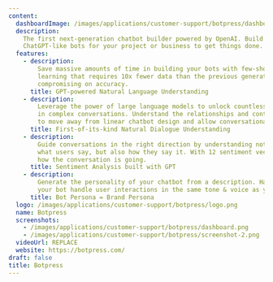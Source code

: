 ```yaml
---
content:
  dashboardImage: /images/applications/customer-support/botpress/dashboard.png
  description:
    The first next-generation chatbot builder powered by OpenAI. Build
    ChatGPT-like bots for your project or business to get things done.
  features:
    - description:
        Save massive amounts of time in building your bots with few-shot
        learning that requires 10x fewer data than the previous generation without ever
        compromising on accuracy.
      title: GPT-powered Natural Language Understanding
    - description:
        Leverage the power of large language models to unlock countless possibilities
        in complex conversations. Understand the relationships and context between messages
        to move away from linear chatbot design and allow conversational detours.
      title: First-of-its-kind Natural Dialogue Understanding
    - description:
        Guide conversations in the right direction by understanding not just
        what users say, but also how they say it. With 12 sentiment vectors always know
        how the conversation is going.
      title: Sentiment Analysis built with GPT
    - description:
        Generate the personality of your chatbot from a description. Have
        your bot handle user interactions in the same tone & voice as your brand.
      title: Bot Persona = Brand Persona
  logo: /images/applications/customer-support/botpress/logo.png
  name: Botpress
  screenshots:
    - /images/applications/customer-support/botpress/dashboard.png
    - /images/applications/customer-support/botpress/screenshot-2.png
  videoUrl: REPLACE
  website: https://botpress.com/
draft: false
title: Botpress
---
```

